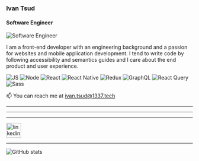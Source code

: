 
### Ivan Tsud
#### Software Engineer
![Software Engineer](https://1337-open-source.vercel.app/images/generator/Logotype-dark.svg)


I am a front-end developer with an engineering background and a passion for websites and mobile application development. I tend to write code by following accessibility and semantics guides and I care about the end product and user experience.

![JS](https://img.shields.io/badge/-JS-%23F7E017)
![Node](https://img.shields.io/badge/-Node-05e273)
![React](https://img.shields.io/badge/-React-05e273)
![React Native](https://img.shields.io/badge/-React%20Native-05e273)
![Redux](https://img.shields.io/badge/-Redux-05e273)
![GraphQL](https://img.shields.io/badge/-GraphQL-05e273)
![React Query](https://img.shields.io/badge/-React%20Query-%23f59e0b)
![Sass](https://img.shields.io/badge/-Sass-05e273)


📫 You can reach me at ivan.tsud@1337.tech


---



---



  
  












---

  




[<img src=https://1337-open-source.vercel.app/images/generator/stackoverflow.svg alt='linkedin' height='40'>](https://stackoverflow.com/users/7379484/)





---



  
  

  
  
![GitHub stats](https://github-readme-stats.vercel.app/api?username=IvaTsu&show_icons=true&bg_color=0C0C91&text_color=05E273&title_color=05E273&border_color=05E273)
  
  

  
  

  
  

